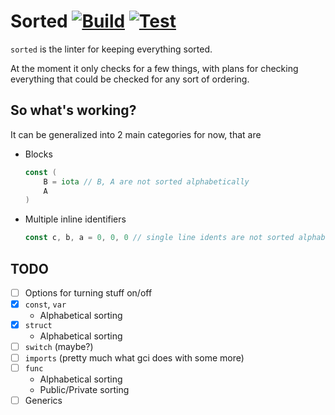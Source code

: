 # Sorted [![Build](https://github.com/ravsii/sorted/actions/workflows/build.yml/badge.svg)](https://github.com/ravsii/sorted/actions/workflows/build.yml) [![Test](https://github.com/ravsii/sorted/actions/workflows/test.yml/badge.svg)](https://github.com/ravsii/sorted/actions/workflows/test.yml)

`sorted` is the linter for keeping everything sorted.

At the moment it only checks for a few things, with plans for checking
everything that could be checked for any sort of ordering.

## So what's working?

It can be generalized into 2 main categories for now, that are

- Blocks

  ```go
  const (
      B = iota // B, A are not sorted alphabetically
      A
  )
  ```

- Multiple inline identifiers

  ```go
  const c, b, a = 0, 0, 0 // single line idents are not sorted alphabetically
  ```

## TODO

- [ ] Options for turning stuff on/off
- [x] `const`, `var`
  - Alphabetical sorting
- [x] `struct`
  - Alphabetical sorting
- [ ] `switch` (maybe?)
- [ ] `imports` (pretty much what gci does with some more)
- [ ] `func`
  - Alphabetical sorting
  - Public/Private sorting
- [ ] Generics
